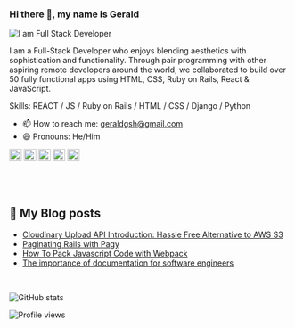 ### Hi there 👋, my name is Gerald

![I am Full Stack Developer](https://i.imgur.com/c7GmAJf.png)

I am a Full-Stack Developer who enjoys blending aesthetics with sophistication and functionality. Through pair programming with other aspiring remote developers around the world, we collaborated to build over 50 fully functional apps using HTML, CSS, Ruby on Rails, React & JavaScript.

Skills: REACT / JS / Ruby on Rails / HTML / CSS / Django / Python

- 📫 How to reach me: geraldgsh@gmail.com 
- 😄 Pronouns: He/Him 


[<img src='https://cdn.jsdelivr.net/npm/simple-icons@3.0.1/icons/github.svg' alt='github' height='22'>](https://github.com/geraldgsh)  [<img src='https://cdn.jsdelivr.net/npm/simple-icons@3.0.1/icons/linkedin.svg' alt='linkedin' height='22'>](https://www.linkedin.com/in/geraldgsh/)  [<img src='https://cdn.jsdelivr.net/npm/simple-icons@3.0.1/icons/instagram.svg' alt='instagram' height='22'>](https://www.instagram.com/ggoh/)  [<img src='https://cdn.jsdelivr.net/npm/simple-icons@3.0.1/icons/twitter.svg' alt='twitter' height='22'>](https://twitter.com/geraldgsh)  [<img src='https://cdn.jsdelivr.net/npm/simple-icons@3.0.1/icons/icloud.svg' alt='website' height='22'>](https://geraldgsh.com)  

<br />
<br />

## 📕 My Blog posts

<!-- BLOG-POST-LIST:START -->
- [Cloudinary Upload API Introduction: Hassle Free Alternative to AWS S3](https://hackernoon.com/alternative-to-aws-s3-cloud-image-storage-and-display-for-rails-on-heroku-yw8d3zos)
- [Paginating Rails with Pagy](https://hackernoon.com/pagination-with-pagy-bulma-oe1m32ik)
- [How To Pack Javascript Code with Webpack](https://hackernoon.com/how-to-pack-javascript-code-with-webpack-hn4y3y1g)
- [The importance of documentation for software engineers](https://medium.com/@geraldgsh/the-importance-of-documentation-for-software-engineers-f51018bdfeee)
<!-- BLOG-POST-LIST:END -->

<br />

![GitHub stats](https://github-readme-stats.vercel.app/api?username=geraldgsh&show_icons=true)  

![Profile views](https://gpvc.arturio.dev/geraldgsh)  
